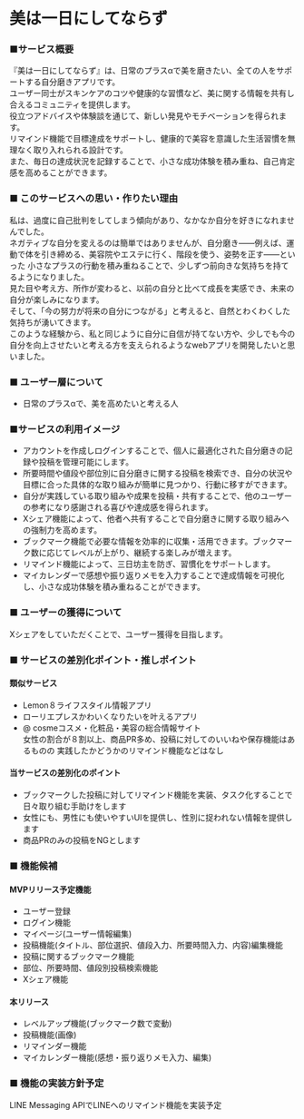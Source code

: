 # 美は一日にしてならず
### ■サービス概要
『美は一日にしてならず』は、日常のプラスαで美を磨きたい、全ての人をサポートする自分磨きアプリです。<br>
ユーザー同士がスキンケアのコツや健康的な習慣など、美に関する情報を共有し合えるコミュニティを提供します。<br>
役立つアドバイスや体験談を通じて、新しい発見やモチベーションを得られます。<br>
リマインド機能で目標達成をサポートし、健康的で美容を意識した生活習慣を無理なく取り入れられる設計です。<br>
また、毎日の達成状況を記録することで、小さな成功体験を積み重ね、自己肯定感を高めることができます。

### ■ このサービスへの思い・作りたい理由
私は、過度に自己批判をしてしまう傾向があり、なかなか自分を好きになれませんでした。<br>
ネガティブな自分を変えるのは簡単ではありませんが、自分磨き――例えば、運動で体を引き締める、美容院やエステに行く、階段を使う、姿勢を正す――といった
小さなプラスの行動を積み重ねることで、少しずつ前向きな気持ちを持てるようになりました。<br>
見た目や考え方、所作が変わると、以前の自分と比べて成長を実感でき、未来の自分が楽しみになります。<br>
そして、「今の努力が将来の自分につながる」と考えると、自然とわくわくした気持ちが湧いてきます。<br>
このような経験から、私と同じように自分に自信が持てない方や、少しでも今の自分を向上させたいと考える方を支えられるようなwebアプリを開発したいと思いました。<br>

### ■ ユーザー層について
* 日常のプラスαで、美を高めたいと考える人

### ■サービスの利用イメージ
* アカウントを作成しログインすることで、個人に最適化された自分磨きの記録や投稿を管理可能にします。
* 所要時間や値段や部位別に自分磨きに関する投稿を検索でき、自分の状況や目標に合った具体的な取り組みが簡単に見つかり、行動に移すができます。
* 自分が実践している取り組みや成果を投稿・共有することで、他のユーザーの参考になり感謝される喜びや達成感を得られます。
* Xシェア機能によって、他者へ共有することで自分磨きに関する取り組みへの強制力を高めます。
* ブックマーク機能で必要な情報を効率的に収集・活用できます。ブックマーク数に応じてレベルが上がり、継続する楽しみが増えます。
* リマインド機能によって、三日坊主を防ぎ、習慣化をサポートします。
* マイカレンダーで感想や振り返りメモを入力することで達成情報を可視化し、小さな成功体験を積み重ねることができます。

### ■ ユーザーの獲得について
Xシェアをしていただくことで、ユーザー獲得を目指します。

### ■ サービスの差別化ポイント・推しポイント
#### 類似サービス<br>
* Lemon８ライフスタイル情報アプリ
* ローリエプレスかわいくなりたいを叶えるアプリ
* @ cosmeコスメ・化粧品・美容の総合情報サイト<br>
女性の割合が８割以上、商品PR多め、投稿に対してのいいねや保存機能はあるものの
実践したかどうかのリマインド機能などはなし<br>
#### 当サービスの差別化のポイント<br>
* ブックマークした投稿に対してリマインド機能を実装、タスク化することで日々取り組む手助けをします
* 女性にも、男性にも使いやすいUIを提供し、性別に捉われない情報を提供します
* 商品PRのみの投稿をNGとします

### ■ 機能候補
#### MVPリリース予定機能
* ユーザー登録
* ログイン機能
* マイページ(ユーザー情報編集)
* 投稿機能(タイトル、部位選択、値段入力、所要時間入力、内容)編集機能
* 投稿に関するブックマーク機能
* 部位、所要時間、値段別投稿検索機能
* Xシェア機能
#### 本リリース
* レベルアップ機能(ブックマーク数で変動)
* 投稿機能(画像)
* リマインダー機能
* マイカレンダー機能(感想・振り返りメモ入力、編集)

### ■ 機能の実装方針予定
LINE Messaging APIでLINEへのリマインド機能を実装予定<br>